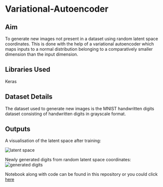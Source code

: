 # Variational-Autoencoder

## Aim
To generate new images not present in a dataset using random latent space coordinates. This is done with the help of a variational autoencoder which maps inputs to a normal distribution belonging to a comparatively smaller dimension than the input dimension.

## Libraries Used
Keras

## Dataset Details
The dataset used to generate new images is the MNIST handwritten digits dataset consisting of handwritten digits in grayscale format.

## Outputs

A visualisation of the latent space after training: 

![latent space](https://user-images.githubusercontent.com/57295909/183833572-f989be3c-d285-4ab6-a65e-2519debac84b.png)

Newly generated digits from random latent space coordinates:
![generated digits](https://user-images.githubusercontent.com/57295909/183833601-cf88badc-18aa-4662-8b6a-c14be2c4f412.png)

Notebook along with code can be found in this repository or you could click [here](https://github.com/prashu316/Variational-Autoencoder/blob/main/VAE.ipynb)

